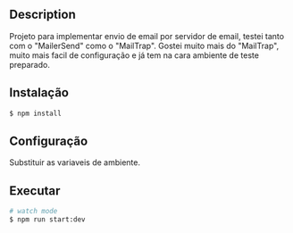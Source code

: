 ## Description

Projeto para implementar envio de email por servidor de email, testei tanto com o "MailerSend" como o "MailTrap".
Gostei muito mais do "MailTrap", muito mais facil de configuração e já tem na cara ambiente de teste preparado.

## Instalação

```bash
$ npm install
```

## Configuração
Substituir as variaveis de ambiente.

## Executar

```bash
# watch mode
$ npm run start:dev
```
